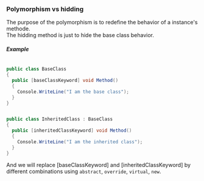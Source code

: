 ### Polymorphism vs hidding

The purpose of the polymorphism is to redefine the behavior of a instance's methode.  
The hidding method is just to hide the base class behavior.

##### Example

```cs 

public class BaseClass
{
  public [baseClassKeyword] void Method()
  {
    Console.WriteLine("I am the base class");
  }
}


public class InheritedClass : BaseClass
{
  public [inheritedClassKeyword] void Method()
  {
    Console.WriteLine("I am the inherited class");
  }
}
```

And we will replace [baseClassKeyword] and [inheritedClassKeyword] by different combinations using ```abstract```,
```override```, ```virtual```, ```new```.

